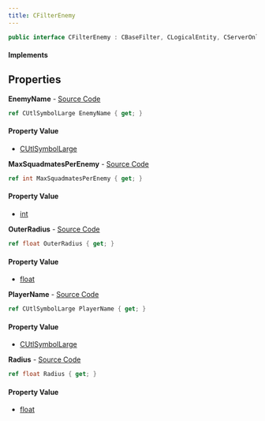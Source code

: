 ```yaml
---
title: CFilterEnemy
---
```


```csharp
public interface CFilterEnemy : CBaseFilter, CLogicalEntity, CServerOnlyEntity, CBaseEntity, CEntityInstance, ISchemaClass<CEntityInstance>, ISchemaClass<CBaseEntity>, ISchemaClass<CServerOnlyEntity>, ISchemaClass<CLogicalEntity>, ISchemaClass<CBaseFilter>, ISchemaClass<CFilterEnemy>, ISchemaField, ISchemaClass, INativeHandle
```

#### Implements

## Properties

**EnemyName** - [Source Code](https://github.com/swiftly-solution/swiftlys2/blob/master/managed/src/SwiftlyS2.Generated/Schemas/Interfaces/CFilterEnemy.cs#L16)

```csharp
ref CUtlSymbolLarge EnemyName { get; }
```

#### Property Value

- [CUtlSymbolLarge](/docs/api/shared/natives/cutlsymbollarge)

**MaxSquadmatesPerEnemy** - [Source Code](https://github.com/swiftly-solution/swiftlys2/blob/master/managed/src/SwiftlyS2.Generated/Schemas/Interfaces/CFilterEnemy.cs#L22)

```csharp
ref int MaxSquadmatesPerEnemy { get; }
```

#### Property Value

- [int](https://learn.microsoft.com/dotnet/api/system.int32)

**OuterRadius** - [Source Code](https://github.com/swiftly-solution/swiftlys2/blob/master/managed/src/SwiftlyS2.Generated/Schemas/Interfaces/CFilterEnemy.cs#L20)

```csharp
ref float OuterRadius { get; }
```

#### Property Value

- [float](https://learn.microsoft.com/dotnet/api/system.single)

**PlayerName** - [Source Code](https://github.com/swiftly-solution/swiftlys2/blob/master/managed/src/SwiftlyS2.Generated/Schemas/Interfaces/CFilterEnemy.cs#L24)

```csharp
ref CUtlSymbolLarge PlayerName { get; }
```

#### Property Value

- [CUtlSymbolLarge](/docs/api/shared/natives/cutlsymbollarge)

**Radius** - [Source Code](https://github.com/swiftly-solution/swiftlys2/blob/master/managed/src/SwiftlyS2.Generated/Schemas/Interfaces/CFilterEnemy.cs#L18)

```csharp
ref float Radius { get; }
```

#### Property Value

- [float](https://learn.microsoft.com/dotnet/api/system.single)

